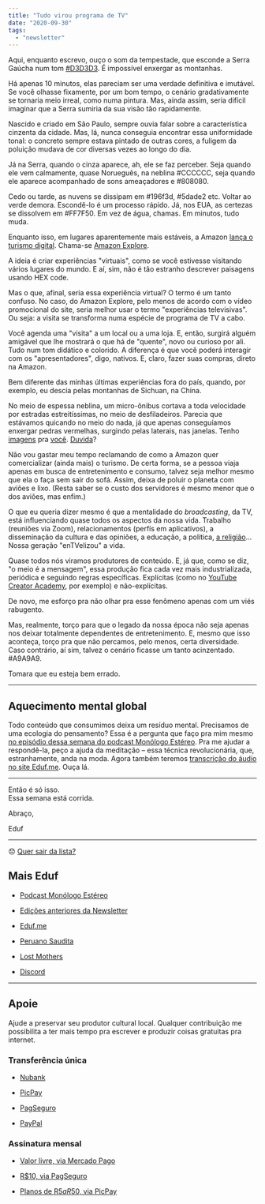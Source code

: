 ```yaml
---
title: "Tudo virou programa de TV"
date: "2020-09-30"
tags: 
  - "newsletter"
---
```


Aqui, enquanto escrevo, ouço o som da tempestade, que esconde a Serra Gaúcha num tom [#D3D3D3](https://www.google.com/search?client=firefox-b-d&q=%23D3D3D3). É impossível enxergar as montanhas.

Há apenas 10 minutos, elas pareciam ser uma verdade definitiva e imutável. Se você olhasse fixamente, por um bom tempo, o cenário gradativamente se tornaria meio irreal, como numa pintura. Mas, ainda assim, seria difícil imaginar que a Serra sumiria da sua visão tão rapidamente.

Nascido e criado em São Paulo, sempre ouvia falar sobre a característica cinzenta da cidade. Mas, lá, nunca conseguia encontrar essa uniformidade tonal: o concreto sempre estava pintado de outras cores, a fuligem da poluição mudava de cor diversas vezes ao longo do dia.

Já na Serra, quando o cinza aparece, ah, ele se faz perceber. Seja quando ele vem calmamente, quase Norueguês, na neblina #CCCCCC, seja quando ele aparece acompanhado de sons ameaçadores e #808080.

Cedo ou tarde, as nuvens se dissipam em #196f3d, #5dade2 etc. Voltar ao verde demora. Escondê-lo é um processo rápido. Já, nos EUA, as certezas se dissolvem em #FF7F50. Em vez de água, chamas. Em minutos, tudo muda.

Enquanto isso, em lugares aparentemente mais estáveis, a Amazon [lança o turismo digital](https://www.geekwire.com/2020/amazon-jumps-virtual-tourism-offering-live-one-one-experiences-around-world/). Chama-se [Amazon Explore](https://www.amazon.com/b?node=19419898011).

A ideia é criar experiências "virtuais", como se você estivesse visitando vários lugares do mundo. E aí, sim, não é tão estranho descrever paisagens usando HEX code.

Mas o que, afinal, seria essa experiência virtual? O termo é um tanto confuso. No caso, do Amazon Explore, pelo menos de acordo com o vídeo promocional do site, seria melhor usar o termo "experiências televisivas". Ou seja: a visita se transforma numa espécie de programa de TV a cabo.

Você agenda uma "visita" a um local ou a uma loja. E, então, surgirá alguém amigável que lhe mostrará o que há de "quente", novo ou curioso por ali. Tudo num tom didático e colorido. A diferença é que você poderá interagir com os "apresentadores", digo, nativos. E, claro, fazer suas compras, direto na Amazon.

Bem diferente das minhas últimas experiências fora do país, quando, por exemplo, eu descia pelas montanhas de Sichuan, na China.

No meio de espessa neblina, um micro-ônibus cortava a toda velocidade por estradas estreitíssimas, no meio de desfiladeiros. Parecia que estávamos quicando no meio do nada, já que apenas conseguíamos enxergar pedras vermelhas, surgindo pelas laterais, nas janelas. Tenho [imagens](https://en.wikipedia.org/wiki/Sichuan) pra [você](https://photos.app.goo.gl/61ZWpJqACAYJ6gan6). [Duvida](https://photos.app.goo.gl/nDQ4xWN2z1iaAkaL8)?

Não vou gastar meu tempo reclamando de como a Amazon quer comercializar (ainda mais) o turismo. De certa forma, se a pessoa viaja apenas em busca de entretenimento e consumo, talvez seja melhor mesmo que ela o faça sem sair do sofá. Assim, deixa de poluir o planeta com aviões e lixo. (Resta saber se o custo dos servidores é mesmo menor que o dos aviões, mas enfim.)

O que eu queria dizer mesmo é que a mentalidade do _broadcasting_, da TV, está influenciando quase todos os aspectos da nossa vida. Trabalho (reuniões via Zoom), relacionamentos (perfís em aplicativos), a disseminação da cultura e das opiniões, a educação, a política, [a religião](https://www.vox.com/recode/2020/9/18/21443661/religion-logging-off-online-engagement-content-creators)… Nossa geração "enTVelizou" a vida.

Quase todos nós viramos produtores de conteúdo. E, já que, como se diz, "o meio é a mensagem", essa produção fica cada vez mais industrializada, periódica e seguindo regras específicas. Explícitas (como no [YouTube Creator Academy](https://creatoracademy.youtube.com/page/home), por exemplo) e não-explícitas.

De novo, me esforço pra não olhar pra esse fenômeno apenas com um viés rabugento.

Mas, realmente, torço para que o legado da nossa época não seja apenas nos deixar totalmente dependentes de entretenimento. E, mesmo que isso aconteça, torço pra que não percamos, pelo menos, certa diversidade. Caso contrário, aí sim, talvez o cenário ficasse um tanto acinzentado. #A9A9A9.

Tomara que eu esteja bem errado.

* * *

## Aquecimento mental global

Todo conteúdo que consumimos deixa um resíduo mental. Precisamos de uma ecologia do pensamento? Essa é a pergunta que faço pra mim mesmo [no episódio dessa semana do podcast Monólogo Estéreo](https://anchor.fm/MonoEstéreo/episodes/Aquecimento-mental-global-ek83ci). Pra me ajudar a respondê-la, peço a ajuda da meditação – essa técnica revolucionária, que, estranhamente, anda na moda. Agora também teremos [transcrição do áudio no site Eduf.me](https://eduf.me/aquecimento-mental-global/). Ouça lá.

* * *

Então é só isso.  
Essa semana está corrida.

Abraço,

Eduf

* * *

😞 [Quer sair da lista?](https://email.mg2.substack.com/c/eJxVkVuPqjAUhX8NvB3SlovwwIOjB4fJUTMTx9sLKe0Gq9AyUET89VP16SRNuru6d1ezPkY1lKod40Z12u47aDPBY4xcP0QBsnnscRz6oS26rGgBaiqqWLc92E2fV4JRLZR8TIRBEE3sUzxByHcL5HrYB5ZPgEaFP8l5SBHOTYuZMz4Z7bkAySCGK7SjkmBX8UnrprPcqUUSs4D3hdP1eacpuzhM1Uaj7OFmCi46mleQPb9juUmjOKOdtty5RQKtLiBNCeMHZmQ77kl1Sc_qtpwv8Xo-JcvZINgiuvMkao6zNFhvprfVprz9m300h_2nWJ__4vWmRKvNN17eL11aV3c2pkEq3_BBIG91PvirMe1SuTJno9dfDSOJyBfb4rjDJ7obRPHp_NTvDDMpvHnyg7zFn2sQ7d9C73r93nlHOvsazu42Re_lkChbxAQRhEISYJ_4buRgB_f5QKnXEKEsD9Ul-S8Mu41NQLTlqoBWUsnhZrrKRxzPawMnM3vdS6HHDOQjLf7ipl-knxj02EAsYegq0Bral2hgRgj7IbaNI1fmTfkwK34BCOS7Zw)

## **Mais Eduf**

- [Podcast Monólogo Estéreo](https://anchor.fm/MonoEstéreo)
    
- [Edições anteriores da Newsletter](https://eduf.substack.com/)
    
- [Eduf.me](https://eduf.me/)
    
- [Peruano Saudita](https://soundcloud.com/eduf/sets/peruano-saudita-hom-nimo)
    
- [Lost Mothers](https://soundcloud.com/eduf/sets/lost-mothers)
    
- [Discord](https://discord.gg/w7nUWN7)
    

* * *

## **Apoie**

Ajude a preservar seu produtor cultural local. Qualquer contribuição me possibilita a ter mais tempo pra escrever e produzir coisas gratuitas pra internet.

### **Transferência única**

- [Nubank](https://nubank.com.br/pagar/1ezff9/Zqnh6gcXu8)
    
- [PicPay](https://picpay.me/eduardo.fernandes.silva29)
    
- [PagSeguro](https://pag.ae/7WpAsQ2sR)
    
- [PayPal](https://www.paypal.com/cgi-bin/webscr?cmd=_s-xclick&hosted_button_id=V754DZ6ZKC4PU&source=url)
    

### **Assinatura mensal**

- [Valor livre, via Mercado Pago](http://mpago.la/1RSa3aa)
    
- [R$10, via PagSeguro](http://pag.ae/7WpCa_xxS)
    
- [Planos de R$5 a R$50, via PicPay](https://picpay.me/edufeduf)
